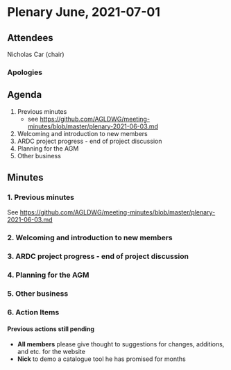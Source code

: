 # Plenary June, 2021-07-01

## Attendees
Nicholas Car (chair)

### Apologies


## Agenda
1. Previous minutes
    * see <https://github.com/AGLDWG/meeting-minutes/blob/master/plenary-2021-06-03.md>
2. Welcoming and introduction to new members
3. ARDC project progress - end of project discussion
4. Planning for the AGM
6. Other business 

## Minutes

### 1. Previous minutes
See <https://github.com/AGLDWG/meeting-minutes/blob/master/plenary-2021-06-03.md>


### 2. Welcoming and introduction to new members


### 3. ARDC project progress - end of project discussion


### 4. Planning for the AGM

### 5. Other business

### 6. Action Items

#### Previous actions still pending
* **All members** please give thought to suggestions for changes, additions, and etc. for the website
* **Nick** to demo a catalogue tool he has promised for months

